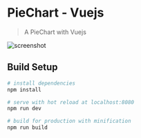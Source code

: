 # PieChart - Vuejs

> A PieChart with Vuejs

![screenshot](https://raw.github.com/andykras/vuejs-piechart/master/pie.png)

## Build Setup

``` bash
# install dependencies
npm install

# serve with hot reload at localhost:8080
npm run dev

# build for production with minification
npm run build
```
